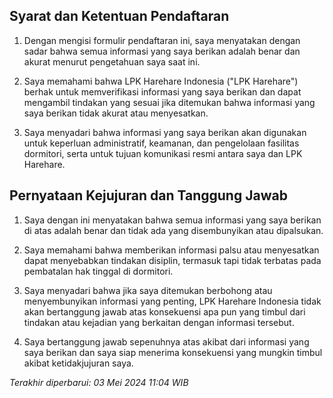 ## Syarat dan Ketentuan Pendaftaran

1. Dengan mengisi formulir pendaftaran ini, saya menyatakan dengan sadar bahwa semua informasi yang saya berikan adalah benar dan akurat menurut pengetahuan saya saat ini.

2. Saya memahami bahwa LPK Harehare Indonesia ("LPK Harehare") berhak untuk memverifikasi informasi yang saya berikan dan dapat mengambil tindakan yang sesuai jika ditemukan bahwa informasi yang saya berikan tidak akurat atau menyesatkan.

3. Saya menyadari bahwa informasi yang saya berikan akan digunakan untuk keperluan administratif, keamanan, dan pengelolaan fasilitas dormitori, serta untuk tujuan komunikasi resmi antara saya dan LPK Harehare.

## Pernyataan Kejujuran dan Tanggung Jawab

1. Saya dengan ini menyatakan bahwa semua informasi yang saya berikan di atas adalah benar dan tidak ada yang disembunyikan atau dipalsukan.

2. Saya memahami bahwa memberikan informasi palsu atau menyesatkan dapat menyebabkan tindakan disiplin, termasuk tapi tidak terbatas pada pembatalan hak tinggal di dormitori.

3. Saya menyadari bahwa jika saya ditemukan berbohong atau menyembunyikan informasi yang penting, LPK Harehare Indonesia tidak akan bertanggung jawab atas konsekuensi apa pun yang timbul dari tindakan atau kejadian yang berkaitan dengan informasi tersebut.

4. Saya bertanggung jawab sepenuhnya atas akibat dari informasi yang saya berikan dan saya siap menerima konsekuensi yang mungkin timbul akibat ketidakjujuran saya.

_Terakhir diperbarui: 03 Mei 2024 11:04 WIB_
